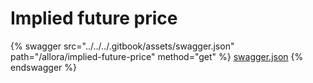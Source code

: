 # Implied future price

{% swagger src="../../../.gitbook/assets/swagger.json" path="/allora/implied-future-price" method="get" %}
[swagger.json](../../../.gitbook/assets/swagger.json)
{% endswagger %}
